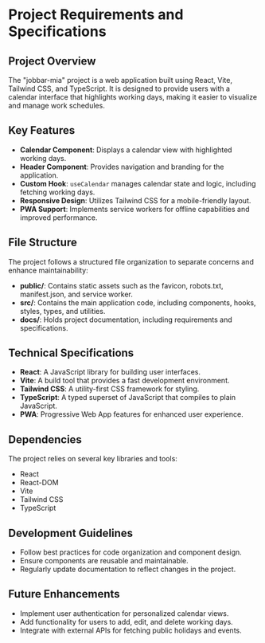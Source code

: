 # Project Requirements and Specifications

## Project Overview
The "jobbar-mia" project is a web application built using React, Vite, Tailwind CSS, and TypeScript. It is designed to provide users with a calendar interface that highlights working days, making it easier to visualize and manage work schedules.

## Key Features
- **Calendar Component**: Displays a calendar view with highlighted working days.
- **Header Component**: Provides navigation and branding for the application.
- **Custom Hook**: `useCalendar` manages calendar state and logic, including fetching working days.
- **Responsive Design**: Utilizes Tailwind CSS for a mobile-friendly layout.
- **PWA Support**: Implements service workers for offline capabilities and improved performance.

## File Structure
The project follows a structured file organization to separate concerns and enhance maintainability:

- **public/**: Contains static assets such as the favicon, robots.txt, manifest.json, and service worker.
- **src/**: Contains the main application code, including components, hooks, styles, types, and utilities.
- **docs/**: Holds project documentation, including requirements and specifications.

## Technical Specifications
- **React**: A JavaScript library for building user interfaces.
- **Vite**: A build tool that provides a fast development environment.
- **Tailwind CSS**: A utility-first CSS framework for styling.
- **TypeScript**: A typed superset of JavaScript that compiles to plain JavaScript.
- **PWA**: Progressive Web App features for enhanced user experience.

## Dependencies
The project relies on several key libraries and tools:
- React
- React-DOM
- Vite
- Tailwind CSS
- TypeScript

## Development Guidelines
- Follow best practices for code organization and component design.
- Ensure components are reusable and maintainable.
- Regularly update documentation to reflect changes in the project.

## Future Enhancements
- Implement user authentication for personalized calendar views.
- Add functionality for users to add, edit, and delete working days.
- Integrate with external APIs for fetching public holidays and events.